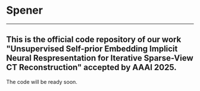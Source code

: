# Spener
---
This is the official code repository of our work "Unsupervised Self-prior Embedding Implicit Neural Respresentation for Iterative Sparse-View CT Reconstruction" accepted by AAAI 2025.
---

The code will be ready soon. 
